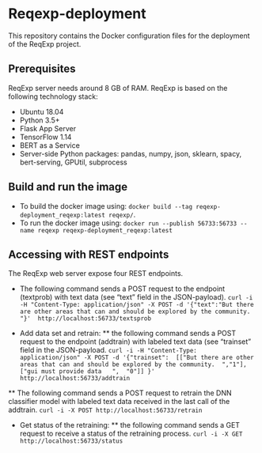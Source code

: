 # Reqexp-deployment
This repository contains the Docker configuration files for the deployment of the ReqExp project.

## Prerequisites
ReqExp server needs around 8 GB of RAM. ReqExp is based on the following technology stack:
* Ubuntu 18.04
* Python 3.5+
* Flask App Server
* TensorFlow 1.14
* BERT as a Service
* Server-side Python packages: pandas, numpy, json, sklearn, spacy, bert-serving, GPUtil, subprocess

## Build and run the image

* To build the docker image using: `docker build --tag reqexp-deployment_reqexp:latest reqexp/`.
* To run the docker image using: `docker run --publish 56733:56733 --name reqexp reqexp-deployment_reqexp:latest`

## Accessing with REST endpoints
The ReqExp web server expose four REST endpoints.
* The following command sends a POST request to the endpoint (textprob) with text data (see “text” field in the JSON-payload).
`curl -i -H "Content-Type: application/json" -X POST -d '{"text":"But there are other areas that can and should be explored by the community. "}'  http://localhost:56733/textsprob`

* Add data set and retrain: 
** the following command sends a POST request to the endpoint (addtrain) with labeled text data (see “trainset” field in the JSON-payload. 
`curl -i -H "Content-Type: application/json" -X POST -d '{"trainset":  [["But there are other areas that can and should be explored by the community.  ","1"],["gui must provide data   ",  "0"]] }' http://localhost:56733/addtrain`

** The following command sends a POST request to retrain the DNN classifier model with labeled text data received in the last call of the addtrain. 
`curl -i -X POST http://localhost:56733/retrain`

* Get status of the retraining: 
** the following command sends a GET request to receive a status of the retraining process.
`curl -i -X GET http://localhost:56733/status`
